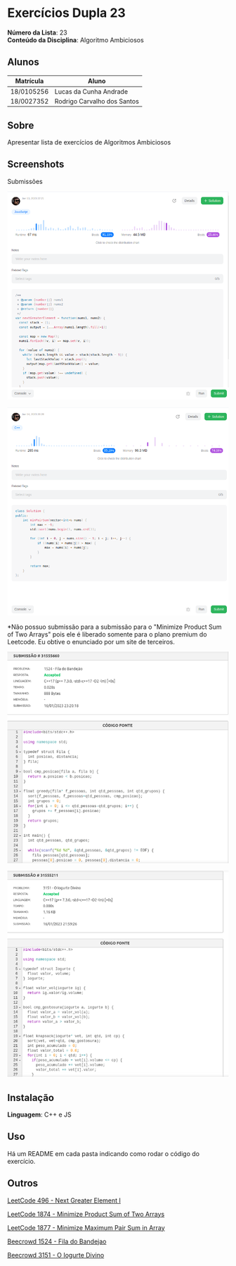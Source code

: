 # Exercícios Dupla 23

**Número da Lista**: 23<br>
**Conteúdo da Disciplina**: Algoritmo Ambiciosos<br>

## Alunos
|Matrícula | Aluno |
| -- | -- |
| 18/0105256 | Lucas da Cunha Andrade |
| 18/0027352 | Rodrigo Carvalho dos Santos |

## Sobre

Apresentar lista de exercícios de Algoritmos Ambiciosos

## Screenshots

Submissões

![Next Greater Element I - Submissão](/assets/nextGreaterSubmission.png)

![Minimize Maximum Pair Sum in Array - Submissão](/assets/minPairSumSubmission.png)

*Não possuo submissão para a submissão para o "Minimize Product Sum of Two Arrays" pois ele é liberado somente para o plano premium do Leetcode. Eu obtive o enunciado por um site de terceiros.

![Fila do Bandejao - Submissão](assets/Bandejao.png)

![O Iogurte Divino - Submissão](assets/Iogurte_Divino.png)

## Instalação
**Linguagem**: C++ e JS<br>

## Uso
Há um README em cada pasta indicando como rodar o código do exercício.

## Outros

[LeetCode 496 - Next Greater Element I](https://leetcode.com/problems/next-greater-element-i/)

[LeetCode 1874 - Minimize Product Sum of Two Arrays](https://leetcode.com/problems/minimize-product-sum-of-two-arrays/)

[LeetCode 1877 - Minimize Maximum Pair Sum in Array](https://leetcode.com/problems/minimize-maximum-pair-sum-in-array/)

[Beecrowd 1524 - Fila do Bandejao](https://www.beecrowd.com.br/judge/pt/problems/view/1524)

[Beecrowd 3151 - O Iogurte Divino](https://www.beecrowd.com.br/judge/pt/problems/view/3151)



